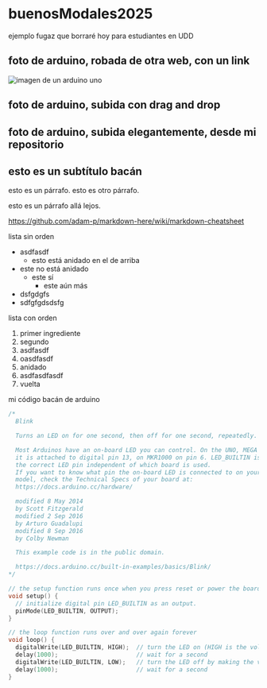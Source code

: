 # buenosModales2025

ejemplo fugaz que borraré hoy para estudiantes en UDD

## foto de arduino, robada de otra web, con un link

![imagen de un arduino uno](https://mcielectronics.cl/wp-content/uploads/2022/04/MCI00756A.webp)

## foto de arduino, subida con drag and drop

## foto de arduino, subida elegantemente, desde mi repositorio


## esto es un subtítulo bacán

esto es un párrafo.
esto es otro párrafo.

esto es un párrafo allá lejos.

<https://github.com/adam-p/markdown-here/wiki/markdown-cheatsheet>

lista sin orden

* asdfasdf
  * esto está anidado en el de arriba
* este no está anidado
  * este sí
    * este aún más
* dsfgdgfs
* sdfgfgdsdsfg

lista con orden

1. primer ingrediente
1. segundo
1. asdfasdf
1. oasdfasdf
  1. anidado
  1. asdfasdfasdf
1. vuelta


mi código bacán de arduino


```cpp
/*
  Blink

  Turns an LED on for one second, then off for one second, repeatedly.

  Most Arduinos have an on-board LED you can control. On the UNO, MEGA and ZERO
  it is attached to digital pin 13, on MKR1000 on pin 6. LED_BUILTIN is set to
  the correct LED pin independent of which board is used.
  If you want to know what pin the on-board LED is connected to on your Arduino
  model, check the Technical Specs of your board at:
  https://docs.arduino.cc/hardware/

  modified 8 May 2014
  by Scott Fitzgerald
  modified 2 Sep 2016
  by Arturo Guadalupi
  modified 8 Sep 2016
  by Colby Newman

  This example code is in the public domain.

  https://docs.arduino.cc/built-in-examples/basics/Blink/
*/

// the setup function runs once when you press reset or power the board
void setup() {
  // initialize digital pin LED_BUILTIN as an output.
  pinMode(LED_BUILTIN, OUTPUT);
}

// the loop function runs over and over again forever
void loop() {
  digitalWrite(LED_BUILTIN, HIGH);  // turn the LED on (HIGH is the voltage level)
  delay(1000);                      // wait for a second
  digitalWrite(LED_BUILTIN, LOW);   // turn the LED off by making the voltage LOW
  delay(1000);                      // wait for a second
}
```

